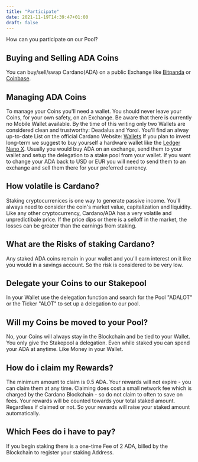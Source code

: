 ```yaml
---
title: "Participate"
date: 2021-11-19T14:39:47+01:00
draft: false
---
```

How can you participate on our Pool?

## Buying and Selling ADA Coins
You can buy/sell/swap Cardano(ADA) on a public Exchange like [Bitpanda](https://www.bitpanda.com) or [Coinbase](https://www.coinbase.com).

## Managing ADA Coins
To manage your Coins you'll need a wallet. You should never leave your Coins, for your own safety, on an Exchange. Be aware that there is currently no Mobile Wallet available. By the time of this writing only two Wallets are considered clean and trustworthy: Deadalus and Yoroi. You'll find an alway up-to-date List on the official Cardano Website: [Wallets](https://cardano.org/what-is-ada#wallets)
If you plan to invest long-term we suggest to buy yourself a hardware wallet like the [Ledger Nano X](https://shop.ledger.com/products/ledger-nano-x).
Usually you would buy ADA on an exchange, send them to your wallet and setup the delegation to a stake pool from your wallet. If you want to change your ADA back to USD or EUR you will need to send them to an exchange and sell them there for your preferred currency.

## How volatile is Cardano?
Staking cryptocurrenices is one way to generate passive income. You'll always need to consider the coin's market value, capitalization and liquidity. Like any other cryptocurrency, Cardano/ADA has a very volatile and unpredictibale price.
If the price dips or there is a selloff in the market, the losses can be greater than the earnings from staking.

## What are the Risks of staking Cardano?
Any staked ADA coins remain in your wallet and you'll earn interest on it like you would in a savings account. So the risk is considered to be very low.

## Delegate your Coins to our Stakepool
In your Wallet use the delegation function and search for the Pool "ADALOT" or the Ticker "ALOT" to set up a delegation to our pool.

## Will my Coins be moved to your Pool?
No, your Coins will always stay in the Blockchain and be tied to your Wallet. You only give the Stakepool a delegation. Even while staked you can spend your ADA at anytime. Like Money in your Wallet.

## How do i claim my Rewards?
The minimum amount to claim is 0.5 ADA.
Your rewards will not expire - you can claim them at any time.
Claiming does cost a small network fee which is charged by the Cardano Blockchain - so do not claim to often to save on fees.
Your rewards will be counted towards your total staked amount. Regardless if claimed or not. So your rewards will raise your staked amount automatically.

## Which Fees do i have to pay?
If you begin staking there is a one-time Fee of 2 ADA, billed by the Blockchain to register your staking Address.